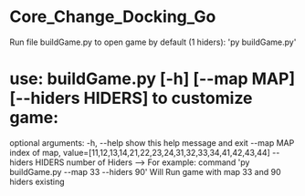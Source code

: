 # Core_Change_Docking_Go
 
Run file buildGame.py to open game by default (1 hiders):
  'py buildGame.py'
  
# use: buildGame.py [-h] [--map MAP] [--hiders HIDERS] to customize game:

optional arguments:
  -h, --help       show this help message and exit
  --map MAP        index of map,
                   value=[11,12,13,14,21,22,23,24,31,32,33,34,41,42,43,44]
  --hiders HIDERS  number of Hiders
 --> For example: 
     command 'py buildGame.py --map 33 --hiders 90'
    Will Run game with map 33 and 90 hiders existing
